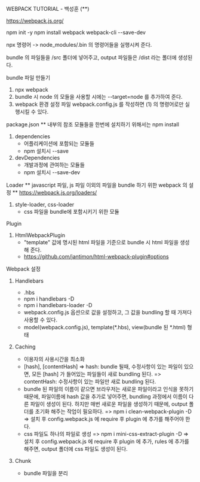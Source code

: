 WEBPACK TUTORIAL
        - 백성훈 (**)

https://webpack.js.org/

npm init -y
npm install webpack webpack-cli --save-dev

npx 명령어 -> node_modules/.bin 의 명령어들을 실행시켜 준다.

bundle 의 파일들을 /src 폴더에 넣어주고,
output 파일들은 /dist 라는 폴더에 생성된다.

bundle 파일 만들기
1. npx webpack
2. bundle 시 node 의 모들을 사용할 시에는 --target=node 를 추가하여 준다.
3. webpack 환경 설정 파일 webpack.config.js 를 작성하면 (1) 의 명령어로만 실행시킬 수 있다.

package.json
** 내부의 참조 모듈들을 한번에 설치하기 위해서는 npm install
1. dependencies
    - 어플리케이션에 포함되는 모듈들
    - npm 설치시 --save
2. devDependencies
    - 개발과정에 관여하는 모듈들
    - npm 설치시 --save-dev

Loader
** javascript 파일, js 파일 이외의 파일을 bundle 하기 위한 webpack 의 설정
** https://webpack.js.org/loaders/
1. style-loader, css-loader
    - css 파일을 bundle에 포함시키기 위한 모듈

Plugin
1. HtmlWebpackPlugin
    - "template" 값에 명시된 html 파일을 기준으로 bundle 시 html 파일을 생성해 준다.
    - https://github.com/jantimon/html-webpack-plugin#options

Webpack 설정
1. Handlebars
    - .hbs
    - npm i handlebars -D
    - npm i handlebars-loader -D
    - webpack.config.js 옵션으로 값을 설정하고, 그 값을 bundling 할 때 가져다 사용할 수 있다.
    - model(webpack.config.js), template(*.hbs), view(bundle 된 *.html) 형태

2. Caching
    - 이용자의 사용시간을 최소화
    - [hash], [contentHash]
        => hash: bundle 될때, 수정사항이 있는 파일이 있으면, 모든 [hash] 가 들어있는 파일들이 새로 bundling 된다.
        => contentHash: 수정사항이 있는 파일만 새로 bundling 된다.
    - bundle 된 파일의 이름이 같으면 브라우저는 새로운 파일이라고 인식을 못하기 때문에, 파일이름에 hash 값을 추가로 넣어주면,
        bundling 과정에서 이름이 다른 파일이 생성이 된다. 하지만 매번 새로운 파일을 생성하기 때문에, output 폴더를 초기화 해주는 작업이 필요하다.
        => npm i clean-webpack-plugin -D
        => 설치 후 config.webpack.js 에 require 후 plugin 에 추가를 해주어야 한다.
    - css 파일도 하나의 파일로 생성
        => npm i mini-css-extract-plugin -D
        => 설치 후 config.webpack.js 에 require 후 plugin 에 추가, rules 에 추가를 해주면, output 폴더에 css 파일도 생성이 된다.

3. Chunk
    - bundle 파일을 분리